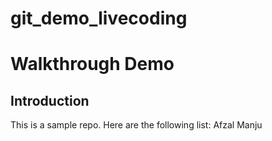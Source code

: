 # git_demo_livecoding
# Walkthrough Demo
## Introduction 
This is a sample repo. 
Here are the following  list:
Afzal 
Manju
